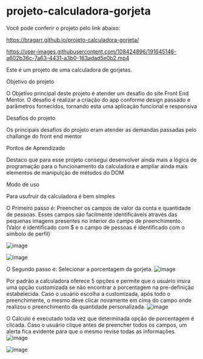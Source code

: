 # projeto-calculadora-gorjeta

Você pode conferir o projeto pelo link abaixo: 

https://bragarr.github.io/projeto-calculadora-gorjeta/

https://user-images.githubusercontent.com/108424896/191645146-a602b36c-7a63-4431-a3b0-163adad5e0b2.mp4

Este é um projeto de uma calculadora de gorjetas.

Objetivo do projeto

O Objetivo principal deste projeto é atender um desafio do site Front End Mentor.
O desafio é realizar a criação do app conforme design passado e parâmetros fornecidos, tornando esta uma aplicação funcional e responsiva

Desafios do projeto

Os principais desafios do projeto eram atender as demandas passadas pelo challange do front end mentor

Pontos de Aprendizado

Destaco que para esse projeto consegui desenvolver ainda mais a lógica de programação para o funcionamento da calculadora e ampliar ainda mais elementos de manipulção de métodos do DOM

Modo de uso

Para usufruir da calculadora é bem simples

O Primeiro passo é: Preencher os campos de valor da conta e quantidade de pessoas. Esses campos são facilmente identificáveis através das pequenas imagens presentes no interior do campo de preenchimento. (Valor é identificado com $ e o campo de pessoas é identificado com o símbolo de perfil)

![image](https://user-images.githubusercontent.com/108424896/191644743-1e632137-318d-4366-abc2-0cc0b76029ec.png)

![image](https://user-images.githubusercontent.com/108424896/191644799-d25b5eae-9de8-4ee1-b3fe-816805b3cdb1.png)

O Segundo passo é: Selecionar a porcentagem da gorjeta.
![image](https://user-images.githubusercontent.com/108424896/191644833-611cf769-257c-488d-a417-afdec245a33e.png)

Por padrão a calculadora oferece 5 opções e permite que o usuário insira uma opção customizada se não encontrar a porcentagem na pre-definição estabelecida.
Caso o usuário escolha a customizada, após todo o preenchimente, o mesmo deve clicar novamente em cima do campo onde realizou o preenchimento da quantidade personalizada.
![image](https://user-images.githubusercontent.com/108424896/191644868-d856f74f-e4fa-48d1-89ff-4fc723a2aa08.png)

O Cálculo é executado toda vez que determinada opção de porcentagem é clicada. Caso o usuário clique antes de preencher todos os campos, um alerta fica evidente para que o mesmo revise todas as informações.
![image](https://user-images.githubusercontent.com/108424896/191644897-2b8bfa71-7ec3-492b-805a-b88c13550812.png)

![image](https://user-images.githubusercontent.com/108424896/191644929-28c1498f-c12e-494d-a5f7-a80758becd2c.png)
